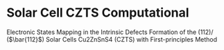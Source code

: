 # Solar Cell CZTS Computational
Electronic States Mapping in the Intrinsic Defects Formation of the (112)/ ($\bar{112}$) Solar Cells Cu2ZnSnS4 (CZTS) with First-principles Method
